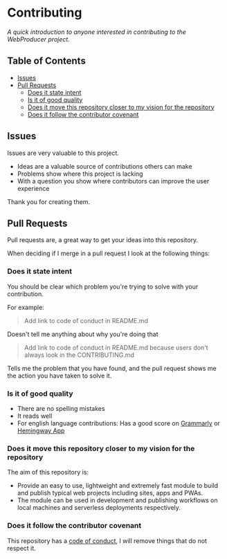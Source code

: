 # Contributing <!-- omit in toc -->

_A quick introduction to anyone interested in contributing to the WebProducer project._

## Table of Contents <!-- omit in toc -->

- [Issues](#issues)
- [Pull Requests](#pull-requests)
  - [Does it state intent](#does-it-state-intent)
  - [Is it of good quality](#is-it-of-good-quality)
  - [Does it move this repository closer to my vision for the repository](#does-it-move-this-repository-closer-to-my-vision-for-the-repository)
  - [Does it follow the contributor covenant](#does-it-follow-the-contributor-covenant)
  
## Issues

Issues are very valuable to this project.

- Ideas are a valuable source of contributions others can make
- Problems show where this project is lacking
- With a question you show where contributors can improve the user experience

Thank you for creating them.

## Pull Requests

Pull requests are, a great way to get your ideas into this repository.

When deciding if I merge in a pull request I look at the following things:

### Does it state intent

You should be clear which problem you're trying to solve with your contribution.

For example:

> Add link to code of conduct in README.md

Doesn't tell me anything about why you're doing that

> Add link to code of conduct in README.md because users don't always
> look in the CONTRIBUTING.md

Tells me the problem that you have found, and the pull request shows me the action you have taken to solve it.

### Is it of good quality

- There are no spelling mistakes
- It reads well
- For english language contributions: Has a good score on [Grammarly](grammarly.com) or [Hemingway App](http://www.hemingwayapp.com/)

### Does it move this repository closer to my vision for the repository

The aim of this repository is:

- Provide an easy to use, lightweight and extremely fast module to build and publish typical web projects including sites, apps and PWAs.
- The module can be used in development and publishing workflows on local machines and serverless deployments respectively.

### Does it follow the contributor covenant

This repository has a [code of conduct](CODE_OF_CONDUCT.md), I will remove things that do not respect it.
